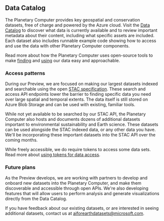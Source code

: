 
## Data Catalog

The Planetary Computer provides key geospatial and conservation datasets,
free of charge and powered by the Azure cloud. Visit the [Data
Catalog](https://planetarycomputer.microsoft.com/catalog) to discover what
data is currently available and to review important metadata about their
content, including what specific assets are included. Each dataset also
includes runnable example code showing how to access and use the data with
other Planetary Computer components.

Read more about how the Planetary Computer uses open-source tools to make
[finding](../quickstarts/reading-stac.ipynb) and [using](./computing.md) our
data easy and approachable.

### Access patterns

During our Preview, we are focused on making our largest datasets
indexed and searchable using the open [STAC specification](https://stacspec.org/).
These search and access API endpoints lower the barrier to finding specific
data you need over large spatial and temporal extents. The data itself is
still stored on Azure Blob Storage and can be used with existing, familiar
tools.

While not yet available to be searched by our STAC API, the Planetary
Computer also hosts and documents dozens of additional datasets important to
environmental sustainability and Earth science. These datasets can be used
alongside the STAC indexed data, or any other data you have. We'll be
incorporating these important datasets into the STAC API over the coming
months.

While freely accessible, we do require tokens to access some data sets. Read
more about [using tokens for data access](sas.md).

### Future plans

As the Preview develops, we are working with partners to develop and
onboard new datasets into the Planetary Computer, and make them discoverable
and accessible through open APIs. We're also developing features that will
allow users to perform analysis and generate visualizations directly from the
Data Catalog.

If you have feedback about our existing datasets, or are interested in seeing
additional datasets, contact us at <a href="mailto:aiforearthdatasets@microsoft.com">aiforearthdatasets@microsoft.com</a>.
